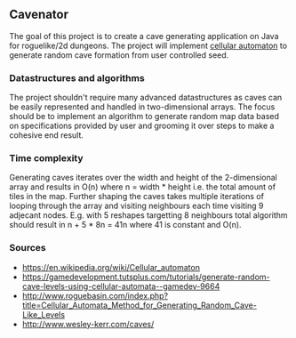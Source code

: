 ## Cavenator

The goal of this project is to create a cave generating application on Java for roguelike/2d dungeons. The project will implement [cellular automaton](https://en.wikipedia.org/wiki/Cellular_automaton) to generate random cave formation from user controlled seed.

### Datastructures and algorithms

The project shouldn't require many advanced datastructures as caves can be easily represented and handled in two-dimensional arrays. The focus should be to implement an algorithm to generate random map data based on specifications provided by user and grooming it over steps to make a cohesive end result.

### Time complexity

Generating caves iterates over the width and height of the 2-dimensional array and results in O(n) where n = width * height i.e. the total amount of tiles in the map.
Further shaping the caves takes multiple iterations of looping through the array and visiting neighbours each time visiting 9 adjecant nodes. E.g. with 5 reshapes targetting 8 neighbours total algorithm should result in n + 5 * 8n = 41n where 41 is constant and O(n).

### Sources

* https://en.wikipedia.org/wiki/Cellular_automaton
* https://gamedevelopment.tutsplus.com/tutorials/generate-random-cave-levels-using-cellular-automata--gamedev-9664
* http://www.roguebasin.com/index.php?title=Cellular_Automata_Method_for_Generating_Random_Cave-Like_Levels
* http://www.wesley-kerr.com/caves/
